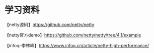 
# 学习资料

【netty源码】https://github.com/netty/netty

【netty官方demo】https://github.com/netty/netty/tree/4.1/example

【infoq-李林峰】https://www.infoq.cn/article/netty-high-performance/

